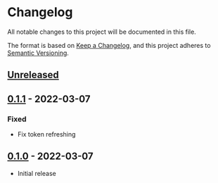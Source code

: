 # Changelog

All notable changes to this project will be documented in this file.

The format is based on [Keep a Changelog], and this project adheres to
[Semantic Versioning].

## [Unreleased]

## [0.1.1] - 2022-03-07
### Fixed
- Fix token refreshing

## [0.1.0] - 2022-03-07
- Initial release

[Unreleased]: https://github.com/projectcosmic/media_instagram/compare/v0.1.1...HEAD
[0.1.1]: https://github.com/projectcosmic/media_instagram/compare/v0.1.0...v0.1.1
[0.1.0]: https://github.com/projectcosmic/media_instagram/releases/tag/v0.1.0
[Keep a Changelog]: https://keepachangelog.com/en/1.0.0/
[Semantic Versioning]: https://semver.org/spec/v2.0.0.html
